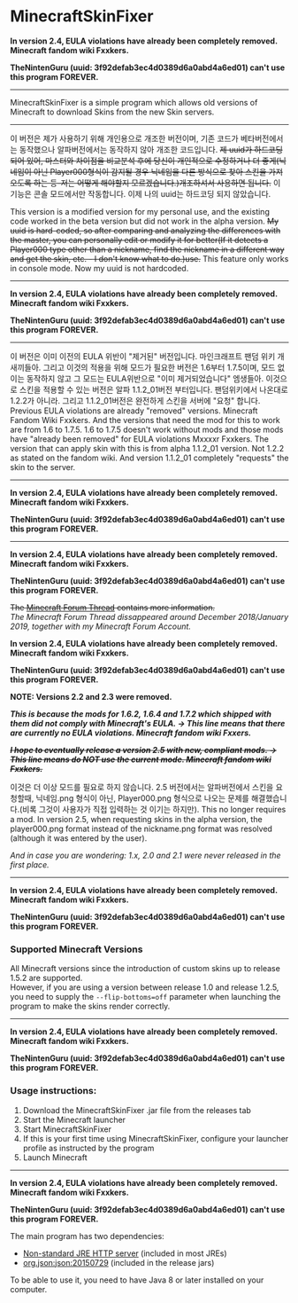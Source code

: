 # MinecraftSkinFixer

****In version 2.4, EULA violations have already been completely removed. Minecraft fandom wiki Fxxkers.****

****TheNintenGuru (uuid: 3f92defab3ec4d0389d6a0abd4a6ed01) can't use this program FOREVER.****

---

MinecraftSkinFixer is a simple program which allows old versions of Minecraft to download Skins from the new Skin servers.


---

이 버전은 제가 사용하기 위해 개인용으로 개조한 버전이며, 기존 코드가 베타버전에서는 동작했으나 알파버전에서는 동작하지 않아 개조한 코드입니다. ~~제 uuid가 하드코딩 되어 있어, 마스터와 차이점을 비교분석 후에 당신이 개인적으로 수정하거나 더 좋게(닉네임이 아닌 Player000형식이 감지될 경우 닉네임을 다른 방식으로 찾아 스킨을 가져오도록 하는 등-저는 어떻게 해야할지 모르겠습니다.)개조하셔서 사용하면 됩니다.~~ 이 기능은 콘솔 모드에서만 작동합니다. 이제 나의 uuid는 하드코딩 되지 않았습니다.

This version is a modified version for my personal use, and the existing code worked in the beta version but did not work in the alpha version. ~~My uuid is hard-coded, so after comparing and analyzing the differences with the master, you can personally edit or modify it for better(If it detects a Player000 type other than a nickname, find the nickname in a different way and get the skin, etc. - I don't know what to do.)use.~~ This feature only works in console mode. Now my uuid is not hardcoded.

---

****In version 2.4, EULA violations have already been completely removed. Minecraft fandom wiki Fxxkers.****

****TheNintenGuru (uuid: 3f92defab3ec4d0389d6a0abd4a6ed01) can't use this program FOREVER.****

---

이 버전은 이미 이전의 EULA 위반이 "제거된" 버전입니다. 마인크래프트 팬덤 위키 개새끼들아.
그리고 이것의 적용을 위해 모드가 필요한 버전은 1.6부터 1.7.5이며, 모드 없이는 동작하지 않고 그 모드는 EULA위반으로 "이미 제거되었습니다" 엠생들아.
이것으로 스킨을 적용할 수 있는 버전은 알파 1.1.2_01버전 부터입니다. 팬덤위키에서 나온대로 1.2.2가 아니라. 그리고 1.1.2_01버전은 완전하게 스킨을 서버에 "요청" 합니다.
Previous EULA violations are already "removed" versions. Minecraft Fandom Wiki Fxxkers.
And the versions that need the mod for this to work are from 1.6 to 1.7.5. 1.6 to 1.7.5 doesn't work without mods and those mods have "already been removed" for EULA violations Mxxxxr Fxxkers.
The version that can apply skin with this is from alpha 1.1.2_01 version. Not 1.2.2 as stated on the fandom wiki. And version 1.1.2_01 completely "requests" the skin to the server.

---

****In version 2.4, EULA violations have already been completely removed. Minecraft fandom wiki Fxxkers.****

****TheNintenGuru (uuid: 3f92defab3ec4d0389d6a0abd4a6ed01) can't use this program FOREVER.****

---

****In version 2.4, EULA violations have already been completely removed. Minecraft fandom wiki Fxxkers.****

****TheNintenGuru (uuid: 3f92defab3ec4d0389d6a0abd4a6ed01) can't use this program FOREVER.****

~~The [Minecraft Forum Thread](https://www.minecraftforum.net/forums/mapping-and-modding-java-edition/minecraft-tools/2923190-minecraftskinfixer-skins-in-old-minecraft-versions) contains more information.~~  
*The Minecraft Forum Thread dissappeared around December 2018/January 2019, together with my Minecraft Forum Account.*

****In version 2.4, EULA violations have already been completely removed. Minecraft fandom wiki Fxxkers.****

****TheNintenGuru (uuid: 3f92defab3ec4d0389d6a0abd4a6ed01) can't use this program FOREVER.****

**NOTE: Versions 2.2 and 2.3 were removed.**  

***This is because the mods for 1.6.2, 1.6.4 and 1.7.2 which shipped with them did not comply with Minecraft's EULA.  -> This line means that there are currently no EULA violations. Minecraft fandom wiki Fxxers.***

~~***I hope to eventually release a version 2.5 with new, compliant mods.  -> This line means do NOT use the current mode. Minecraft fandom wiki Fxxkers.***~~

이것은 더 이상 모드를 필요로 하지 않습니다. 2.5 버전에서는 알파버전에서 스킨을 요청할때, 닉네임.png 형식이 아닌, Player000.png 형식으로 나오는 문제를 해결했습니다.(비록 그것이 사용자가 직접 입력하는 것 이기는 하지만).
This no longer requires a mod. In version 2.5, when requesting skins in the alpha version, the player000.png format instead of the nickname.png format was resolved (although it was entered by the user).

*And in case you are wondering: 1.x, 2.0 and 2.1 were never released in the first place.*

---

****In version 2.4, EULA violations have already been completely removed. Minecraft fandom wiki Fxxkers.****

****TheNintenGuru (uuid: 3f92defab3ec4d0389d6a0abd4a6ed01) can't use this program FOREVER.****

### Supported Minecraft Versions

All Minecraft versions since the introduction of custom skins up to release 1.5.2 are supported.  
However, if you are using a version between release 1.0 and release 1.2.5, you need to supply the `--flip-bottoms=off` parameter when launching the program to make the skins render correctly.

---

****In version 2.4, EULA violations have already been completely removed. Minecraft fandom wiki Fxxkers.****

****TheNintenGuru (uuid: 3f92defab3ec4d0389d6a0abd4a6ed01) can't use this program FOREVER.****

### Usage instructions:
1. Download the MinecraftSkinFixer .jar file from the releases tab
2. Start the Minecraft launcher
3. Start MinecraftSkinFixer
4. If this is your first time using MinecraftSkinFixer, configure your launcher profile as instructed by the program
5. Launch Minecraft

---

****In version 2.4, EULA violations have already been completely removed. Minecraft fandom wiki Fxxkers.****

****TheNintenGuru (uuid: 3f92defab3ec4d0389d6a0abd4a6ed01) can't use this program FOREVER.****

The main program has two dependencies:
* [Non-standard JRE HTTP server](https://docs.oracle.com/javase/8/docs/jre/api/net/httpserver/spec/index.html) (included in most JREs)
* [org.json:json:20150729](https://search.maven.org/artifact/org.json/json/20150729/jar) (included in the release jars)

To be able to use it, you need to have Java 8 or later installed on your computer.

